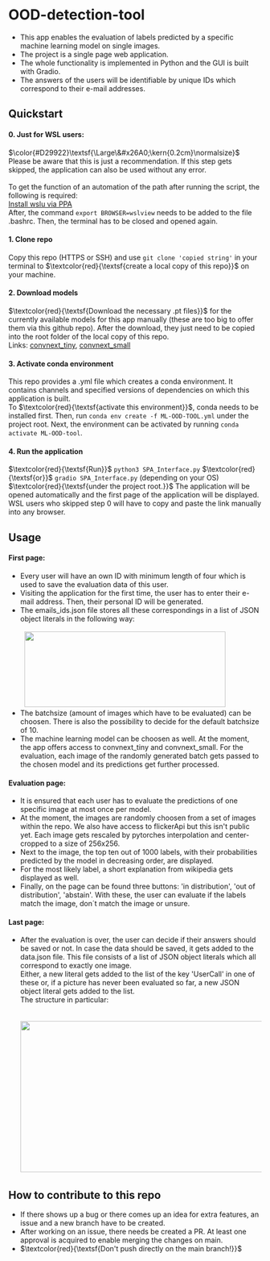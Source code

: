 # OOD-detection-tool

- This app enables the evaluation of labels predicted by a specific machine learning model on single images.
- The project is a single page web application.
- The whole functionality is implemented in Python and the GUI is built with Gradio.
- The answers of the users will be identifiable by unique IDs which correspond to their e-mail addresses.
## Quickstart

#### 0. Just for WSL users:
$\color{#D29922}\textsf{\Large\&#x26A0;\kern{0.2cm}\normalsize}$  Please be aware that this is just a recommendation. If this step gets skipped, the application can also be used without any error. \
\
To get the function of an automation of the path after running the script, the following is required: \
[Install wslu via PPA](https://launchpad.net/~wslutilities/+archive/ubuntu/wslu) \
After, the command `export BROWSER=wslview` needs to be added to the file .bashrc. Then, the terminal has to be closed and opened again.

#### 1. Clone repo
Copy this repo (HTTPS or SSH) and use `git clone 'copied string'` in your terminal to  $\textcolor{red}{\textsf{create a local copy of this repo}}$ on your machine.

#### 2. Download models
$\textcolor{red}{\textsf{Download the necessary .pt files}}$ for the currently available models for this app manually (these are too big to offer them via this github repo). After the download, they just need to be copied into the root folder of the local copy of this repo. \
Links: [convnext_tiny](https://nc.mlcloud.uni-tuebingen.de/index.php/s/Xgwt7iYb2TrTJy7), [convnext_small](https://nc.mlcloud.uni-tuebingen.de/index.php/s/3QizZD7NxgAEpiT)

#### 3. Activate conda environment
This repo provides a .yml file which creates a conda environment. It contains channels and specified versions of dependencies on which this application is built. \
To $\textcolor{red}{\textsf{activate this environment}}$, conda needs to be installed first. Then, run `conda env create -f ML-OOD-TOOL.yml` under the project root. Next, the environment can be activated by running `conda activate ML-OOD-tool`.

#### 4. Run the application
$\textcolor{red}{\textsf{Run}}$ `python3 SPA_Interface.py` $\textcolor{red}{\textsf{or}}$ `gradio SPA_Interface.py` (depending on your OS) $\textcolor{red}{\textsf{under the project root.}}$ The application will be opened automatically and the first page of the application will be displayed. WSL users who skipped step 0 will have to copy and paste the link manually into any browser.

## Usage

#### First page:
- Every user will have an own ID with minimum length of four which is used to save the evaluation data of this user.
- Visiting the application for the first time, the user has to enter their e-mail address. Then, their personal ID will be generated.
- The emails_ids.json file stores all these correspondings in a list of JSON object literals in the following way: \
&nbsp; \
&nbsp; <img src="https://github.com/ML-Team-Projekt/OOD-detection-tool/assets/116190225/9ecb80a9-2c34-41ec-b146-79adf0c9a90d)" width="400" height="150">
- The batchsize (amount of images which have to be evaluated) can be choosen. There is also the possibility to decide for the default batchsize of 10.
- The machine learning model can be choosen as well. At the moment, the app offers access to convnext_tiny and convnext_small. For the evaluation, each image of the randomly generated batch gets passed to the chosen model and its predictions get further processed. 

#### Evaluation page:
- It is ensured that each user has to evaluate the predictions of one specific image at most once per model.
- At the moment, the images are randomly choosen from a set of images within the repo. We also have access to flickerApi but this isn't public yet. Each image gets rescaled by pytorches interpolation and center-cropped to a size of 256x256.
-  Next to the image, the top ten out of 1000 labels, with their probabilities predicted by the model in decreasing order, are displayed.
-  For the most likely label, a short explanation from wikipedia gets displayed as well.
-  Finally, on the page can be found three buttons: 'in distribution', 'out of distribution', 'abstain'. With these, the user can evaluate if the labels match the image, don´t match the image or unsure.

#### Last page:
- After the evaluation is over, the user can decide if their answers should be saved or not. In case the data should be saved, it gets added to the data.json file. This file consists of a list of JSON object literals which all correspond to exactly one image. \
Either, a new literal gets added to the list of the key 'UserCall' in one of these or, if a picture has never been evaluated so far, a new JSON object literal gets added to the list. \
The structure in particular: \
&nbsp; \
&nbsp; <img src="https://github.com/ML-Team-Projekt/OOD-detection-tool/assets/116190225/ee999c3c-138d-47f2-91ad-522a6f17e57b" width="600" height="300">

## How to contribute to this repo
- If there shows up a bug or there comes up an idea for extra features, an issue and a new branch have to be created.
- After working on an issue, there needs be created a PR. At least one approval is acquired to enable merging the changes on main.
- $\textcolor{red}{\textsf{Don't push directly on the main branch!}}$
